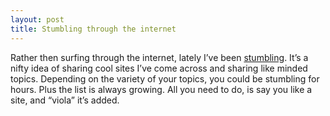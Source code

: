 ```yaml
---
layout: post
title: Stumbling through the internet
---
```

Rather then surfing through the internet, lately I’ve been [stumbling](https://www.stumbleupon.com/). It’s a 
nifty idea of sharing cool sites I’ve come across and sharing like minded topics. Depending on the variety of your topics, you could be stumbling for hours. Plus the list is always growing. All you need to do, is say you like a site, and “viola” it’s added.
